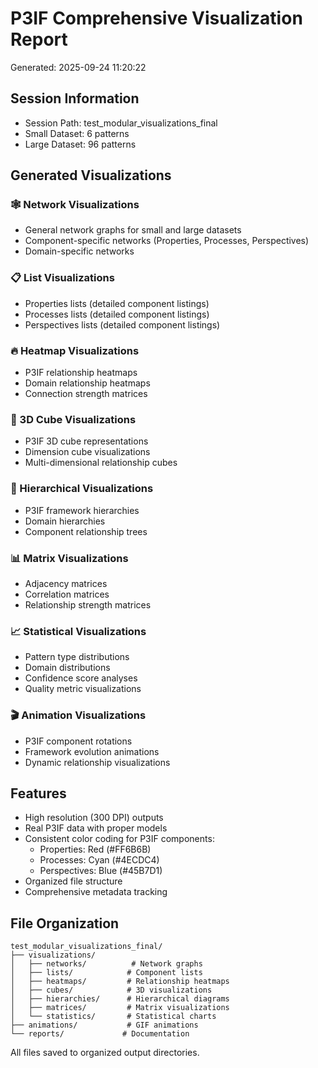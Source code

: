 # P3IF Comprehensive Visualization Report

Generated: 2025-09-24 11:20:22

## Session Information
- Session Path: test_modular_visualizations_final
- Small Dataset: 6 patterns
- Large Dataset: 96 patterns

## Generated Visualizations

### 🕸️ Network Visualizations
- General network graphs for small and large datasets
- Component-specific networks (Properties, Processes, Perspectives)
- Domain-specific networks

### 📋 List Visualizations
- Properties lists (detailed component listings)
- Processes lists (detailed component listings)
- Perspectives lists (detailed component listings)

### 🔥 Heatmap Visualizations
- P3IF relationship heatmaps
- Domain relationship heatmaps
- Connection strength matrices

### 🎲 3D Cube Visualizations
- P3IF 3D cube representations
- Dimension cube visualizations
- Multi-dimensional relationship cubes

### 🌳 Hierarchical Visualizations
- P3IF framework hierarchies
- Domain hierarchies
- Component relationship trees

### 📊 Matrix Visualizations
- Adjacency matrices
- Correlation matrices
- Relationship strength matrices

### 📈 Statistical Visualizations
- Pattern type distributions
- Domain distributions
- Confidence score analyses
- Quality metric visualizations

### 🎬 Animation Visualizations
- P3IF component rotations
- Framework evolution animations
- Dynamic relationship visualizations

## Features
- High resolution (300 DPI) outputs
- Real P3IF data with proper models
- Consistent color coding for P3IF components:
  - Properties: Red (#FF6B6B)
  - Processes: Cyan (#4ECDC4)
  - Perspectives: Blue (#45B7D1)
- Organized file structure
- Comprehensive metadata tracking

## File Organization
```
test_modular_visualizations_final/
├── visualizations/
│   ├── networks/          # Network graphs
│   ├── lists/            # Component lists
│   ├── heatmaps/         # Relationship heatmaps
│   ├── cubes/            # 3D visualizations
│   ├── hierarchies/      # Hierarchical diagrams
│   ├── matrices/         # Matrix visualizations
│   └── statistics/       # Statistical charts
├── animations/           # GIF animations
└── reports/             # Documentation
```

All files saved to organized output directories.
